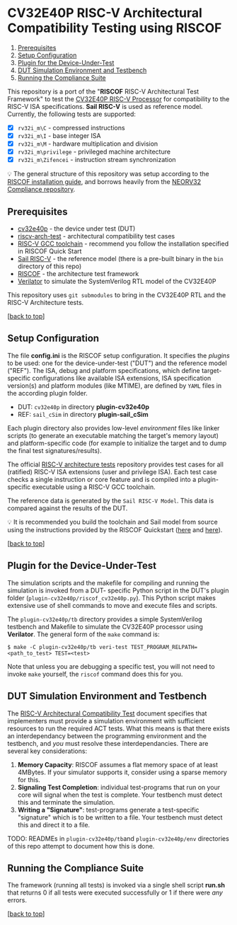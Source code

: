 # CV32E40P RISC-V Architectural Compatibility Testing using RISCOF

<!--
[![neorv32-riscof](https://img.shields.io/github/actions/workflow/status/stnolting/neorv32-riscof/main.yml?branch=main&longCache=true&style=flat-square&label=neorv32-riscof&logo=Github%20Actions&logoColor=fff)](https://github.com/stnolting/neorv32-riscof/actions/workflows/main.yml)
[![License](https://img.shields.io/github/license/stnolting/neorv32-riscof?longCache=true&style=flat-square&label=License)](https://github.com/stnolting/neorv32-riscof/blob/main/LICENSE)
[![Gitter](https://img.shields.io/badge/Chat-on%20gitter-4db797.svg?longCache=true&style=flat-square&logo=gitter&logoColor=e8ecef)](https://gitter.im/neorv32/community)
-->

1. [Prerequisites](#Prerequisites)
2. [Setup Configuration](#Setup-Configuration)
3. [Plugin for the Device-Under-Test](#Plugin-for-the-Device-Under-Test)
4. [DUT Simulation Environment and Testbench](#DUT-Simulation-Environment-and-Testbench)
5. [Running the Compliance Suite](#Running-the-Compliance-Suite)

This repository is a port of the "**RISCOF** RISC-V Architectural Test Framework" to test the
[CV32E40P RISC-V Processor](https://github.com/openhwgroup/cv32e40p) for compatibility to the RISC-V ISA specifications.
**Sail RISC-V** is used as reference model.
Currently, the following tests are supported:

- [x] `rv32i_m\C` - compressed instructions
- [x] `rv32i_m\I` - base integer ISA
- [x] `rv32i_m\M` - hardware multiplication and division
- [x] `rv32i_m\privilege` - privileged machine architecture
- [x] `rv32i_m\Zifencei` - instruction stream synchronization

:bulb: The general structure of this repository was setup according to the
[RISCOF installation guide](https://riscof.readthedocs.io/en/stable/installation.html),
and borrows heavily from the
[NEORV32 Compliance repository](https://github.com/stnolting/neorv32-riscof).

## Prerequisites

* [cv32e40p](https://github.com/openhwgroup/cv32e40p) - the device under test (DUT)
* [riscv-arch-test](https://github.com/riscv-non-isa/riscv-arch-test) - architectural compatibility test cases
* [RISC-V GCC toolchain](https://github.com/riscv/riscv-gnu-toolchain) - recommend you follow the installation specified in RISCOF Quick Start
* [Sail RISC-V](https://github.com/riscv/sail-riscv) - the reference model (there is a pre-built binary in the `bin` directory of this repo)
* [RISCOF](https://github.com/riscv-software-src/riscof) - the architecture test framework
* [Verilator](https://github.com/verilator/verilator) to simulate the SystemVerilog RTL model of the CV32E40P

This repository uses `git submodules` to bring in the CV32E40P RTL and the RISC-V Architecture tests.

[[back to top](#CV32E40P-RISC-V-Architectural-Compatibility-Testing-using-RISCOF)]


## Setup Configuration

The file **config.ini** is the RISCOF setup configuration.
It specifies the _plugins_ to be used: one for the device-under-test ("DUT") and the reference model ("REF").
The ISA, debug and platform specifications, which define target-specific configurations like available ISA
extensions, ISA specification version(s) and platform modules (like MTIME), are defined by `YAML` files in the according plugin folder.

* DUT: `cv32e40p` in directory **plugin-cv32e40p**
* REF: `sail_cSim` in directory **plugin-sail_cSim**

Each plugin directory also provides low-level _environment_ files like linker scripts (to generate an executable
matching the target's memory layout) and platform-specific code (for example to initialize the target and
to dump the final test signatures/results).

The official [RISC-V architecture tests](https://github.com/riscv-non-isa/riscv-arch-test) repository
provides test cases for all (ratified) RISC-V ISA extensions (user and privilege ISA).
Each test case checks a single instruction or core feature and is compiled into a plugin-specific executable using a RISC-V GCC toolchain.

The reference data is generated by the `Sail RISC-V Model`.
This data is compared against the results of the DUT.
<!-- TODO:
The final test report is made available as CSS-flavored HTML file via the [GitHib actions artifact](https://github.com/OpenHWGroup/cv32e40p-riscof/actions).
-->

:bulb: It is recommended you build the toolchain and Sail model from source using the instructions provided by the RISCOF Quickstart
([here](https://riscof.readthedocs.io/en/stable/installation.html#install-riscv-gnu-toolchain) and
[here](https://riscof.readthedocs.io/en/stable/installation.html#install-plugin-models)).

[[back to top](#CV32E40P-RISC-V-Architectural-Compatibility-Testing-using-RISCOF)]

## Plugin for the Device-Under-Test

The simulation scripts and the makefile for compiling and running the simulation is invoked from a DUT- specific Python script in the DUT's plugin folder
(`plugin-cv32e40p/riscof_cv32e40p.py`).
This Python script makes extensive use of shell commands to move and execute files and scripts.

The `plugin-cv32e40p/tb` directory provides a simple SystemVerilog testbench
and Makefile to simulate the CV32E40P processor using **Verilator**.
The general form of the `make` command is:
```
$ make -C plugin-cv32e40p/tb veri-test TEST_PROGRAM_RELPATH=<path_to_test> TEST=<test>
```
Note that unless you are debugging a specific test, you will not need to invoke `make` yourself,
the `riscof` command does this for you.

## DUT Simulation Environment and Testbench

The [RISC-V Architectural Compatibility Test](https://docs.google.com/document/d/1HOH_3kIppF7JdCPgkXhCcaFPm5_Tv3c7c3pGwrNFz4o/0) document specifies that
implementers must provide a simulation environment with sufficient resources to run the required ACT tests.
What this means is that there exists an interdependancy between the programming environment and the testbench, and _you_ must resolve these interdependancies.
There are several key considerations:
1. **Memory Capacity**: RISCOF assumes a flat memory space of at least 4MBytes.  If your simulator supports it, consider using a sparse memory for this.
2. **Signaling Test Completion**: individual test-programs that run on your core will signal when the test is complete.  Your testbench must detect this and terminate the simulation.
3. **Writing a "Signature"**: test-programs generate a test-specific "signature" which is to be written to a file.  Your testbench must detect this and direct it to a file.

TODO: READMEs in `plugin-cv32e40p/tb`and `plugin-cv32e40p/env` directories of this repo attempt to document how this is done.

## Running the Compliance Suite

The framework (running all tests) is invoked via a single shell script **run.sh** that returns 0 if all tests were executed successfully or 1 if there were _any_ errors.

[[back to top](#CV32E40P-RISC-V-Architectural-Compatibility-Testing-using-RISCOF)]
